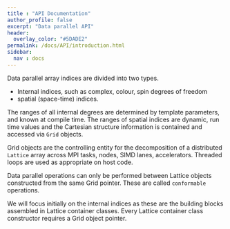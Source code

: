 ```yaml
---
title : "API Documentation"
author_profile: false
excerpt: "Data parallel API"
header:
  overlay_color: "#5DADE2"
permalink: /docs/API/introduction.html
sidebar:
  nav : docs
---
```



Data parallel array indices are divided into two types. 

* Internal indices, such as complex, colour, spin degrees of freedom 
* spatial (space-time) indices.

The ranges of all internal degrees are determined by template parameters, 
and known at compile time. The ranges of spatial indices are dynamic, run time
values and the Cartesian structure information is contained and accessed via `Grid` objects.

Grid objects are the controlling entity for the decomposition of a distributed `Lattice`
array across MPI tasks, nodes, SIMD lanes, accelerators. Threaded loops are used
as appropriate on host code.

Data parallel operations can only be performed between Lattice objects constructed
from the same Grid pointer. These are called `conformable` operations.

We will focus initially on the internal indices as these are the building blocks assembled
in Lattice container classes. Every Lattice container class constructor requires a Grid object 
pointer. 

